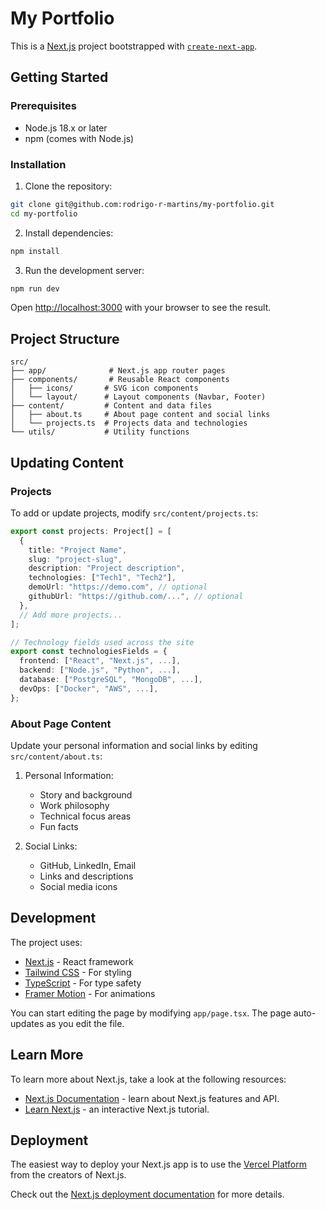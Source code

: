 # My Portfolio

This is a [Next.js](https://nextjs.org) project bootstrapped with [`create-next-app`](https://nextjs.org/docs/app/api-reference/cli/create-next-app).

## Getting Started

### Prerequisites

- Node.js 18.x or later
- npm (comes with Node.js)

### Installation

1. Clone the repository:

```bash
git clone git@github.com:rodrigo-r-martins/my-portfolio.git
cd my-portfolio
```

2. Install dependencies:

```bash
npm install
```

3. Run the development server:

```bash
npm run dev
```

Open [http://localhost:3000](http://localhost:3000) with your browser to see the result.

## Project Structure

```
src/
├── app/              # Next.js app router pages
├── components/       # Reusable React components
│   ├── icons/       # SVG icon components
│   └── layout/      # Layout components (Navbar, Footer)
├── content/         # Content and data files
│   ├── about.ts     # About page content and social links
│   └── projects.ts  # Projects data and technologies
└── utils/           # Utility functions
```

## Updating Content

### Projects

To add or update projects, modify `src/content/projects.ts`:

```typescript
export const projects: Project[] = [
  {
    title: "Project Name",
    slug: "project-slug",
    description: "Project description",
    technologies: ["Tech1", "Tech2"],
    demoUrl: "https://demo.com", // optional
    githubUrl: "https://github.com/...", // optional
  },
  // Add more projects...
];

// Technology fields used across the site
export const technologiesFields = {
  frontend: ["React", "Next.js", ...],
  backend: ["Node.js", "Python", ...],
  database: ["PostgreSQL", "MongoDB", ...],
  devOps: ["Docker", "AWS", ...],
};
```

### About Page Content

Update your personal information and social links by editing `src/content/about.ts`:

1. Personal Information:

   - Story and background
   - Work philosophy
   - Technical focus areas
   - Fun facts

2. Social Links:
   - GitHub, LinkedIn, Email
   - Links and descriptions
   - Social media icons

## Development

The project uses:

- [Next.js](https://nextjs.org/) - React framework
- [Tailwind CSS](https://tailwindcss.com/) - For styling
- [TypeScript](https://www.typescriptlang.org/) - For type safety
- [Framer Motion](https://www.framer.com/motion/) - For animations

You can start editing the page by modifying `app/page.tsx`. The page auto-updates as you edit the file.

## Learn More

To learn more about Next.js, take a look at the following resources:

- [Next.js Documentation](https://nextjs.org/docs) - learn about Next.js features and API.
- [Learn Next.js](https://nextjs.org/learn) - an interactive Next.js tutorial.

## Deployment

The easiest way to deploy your Next.js app is to use the [Vercel Platform](https://vercel.com/new?utm_medium=default-template&filter=next.js&utm_source=create-next-app&utm_campaign=create-next-app-readme) from the creators of Next.js.

Check out the [Next.js deployment documentation](https://nextjs.org/docs/app/building-your-application/deploying) for more details.
